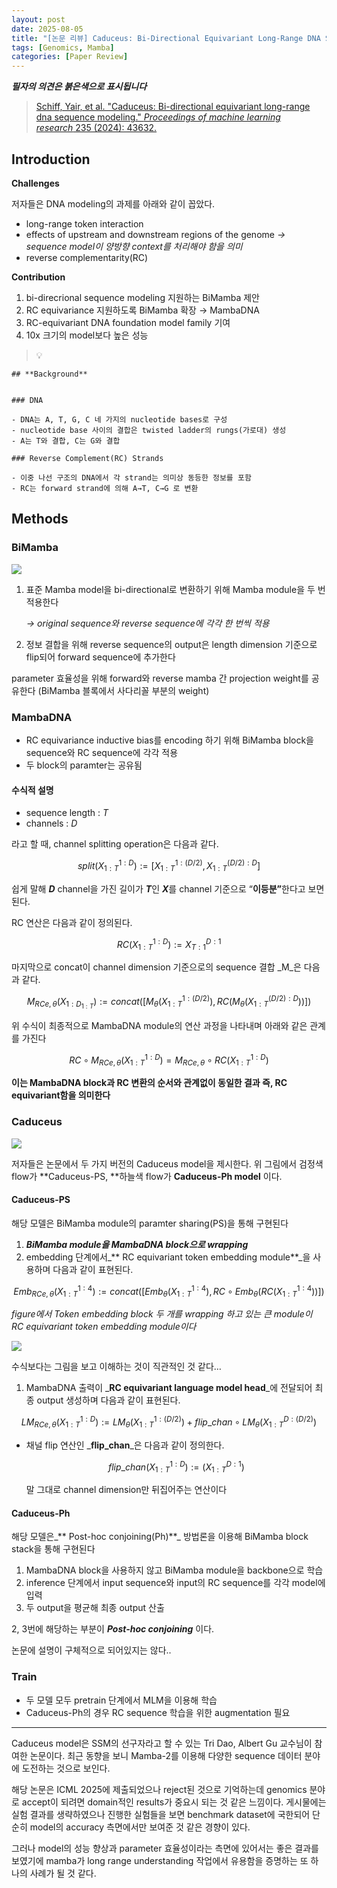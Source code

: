 ```yaml
---
layout: post
date: 2025-08-05
title: "[논문 리뷰] Caduceus: Bi-Directional Equivariant Long-Range DNA Sequence Modeling"
tags: [Genomics, Mamba]
categories: [Paper Review]
---
```


<span class="notion-red">_**필자의 의견은 붉은색으로 표시됩니다**_</span>


> [Schiff, Yair, et al. "Caduceus: Bi-directional equivariant long-range dna sequence modeling." ](https://pmc.ncbi.nlm.nih.gov/articles/PMC12189541/)[_Proceedings of machine learning research_](https://pmc.ncbi.nlm.nih.gov/articles/PMC12189541/)[ 235 (2024): 43632.](https://pmc.ncbi.nlm.nih.gov/articles/PMC12189541/)



## Introduction


**Challenges**


저자들은 DNA modeling의 과제를 아래와 같이 꼽았다.

- long-range token interaction
- effects of upstream and downstream regions of the genome 
_→ sequence model이 양방향 context를 처리해야 함을 의미_
- reverse complementarity(RC)

**Contribution**

1. bi-direcrional sequence modeling 지원하는 BiMamba 제안
1. RC equivariance 지원하도록 BiMamba 확장 → MambaDNA
1. RC-equivariant DNA foundation model family 기여
1. 10x 크기의 model보다 높은 성능

> 💡 


	## **Background**


	### DNA

	- DNA는 A, T, G, C 네 가지의 nucleotide bases로 구성
	- nucleotide base 사이의 결합은 twisted ladder의 rungs(가로대) 생성
	- A는 T와 결합, C는 G와 결합

	### Reverse Complement(RC) Strands

	- 이중 나선 구조의 DNA에서 각 strand는 의미상 동등한 정보를 포함
	- RC는 forward strand에 의해 A→T, C→G 로 변환


## Methods



### BiMamba


![](https://prod-files-secure.s3.us-west-2.amazonaws.com/542b861c-36a8-4051-84e5-8804b6728dba/2c247d59-7815-4980-99f0-8f0d21f445a7/image.png?X-Amz-Algorithm=AWS4-HMAC-SHA256&X-Amz-Content-Sha256=UNSIGNED-PAYLOAD&X-Amz-Credential=ASIAZI2LB466QZ5F6ICV%2F20250908%2Fus-west-2%2Fs3%2Faws4_request&X-Amz-Date=20250908T110114Z&X-Amz-Expires=3600&X-Amz-Security-Token=IQoJb3JpZ2luX2VjEFMaCXVzLXdlc3QtMiJGMEQCIC0xit73DKq9lbcpMRkpNIkGB6%2FRc9IUxqtiXWmIG7ANAiBmoYDkjqfSxXMialnQ96fW3uZbkPuiWyjTB0uKBbjWRyqIBAi8%2F%2F%2F%2F%2F%2F%2F%2F%2F%2F8BEAAaDDYzNzQyMzE4MzgwNSIMNjhOM1iJvP1Uy%2BKAKtwDLje29K4rJd%2FBSRlk%2B4fR1HVOcTJq5hKFyBQpVs0n00ovvO6w6qDu46tGMemIJ%2F8gK%2FWJE2kxS5gQczADtG2RuNLKQ%2F%2Fg6jNphq2PDMXvWzsDasoiZPoYFyNhKvKxF4Fc%2FGwxt7Oc5wi7Q0wjGaYWvW7fU9cMrbF7lzNgVth4E3ZFQ5oU2pmGg%2ByVdsYm31i4xq%2FcBkUff3W0XDj2jG5bsb4eSD87AEU75xaHMFbRkh4nbspxQfJDeRTMXUGN0drkC0d6TLfwKaVMdOmFCLfcrpkaAa0J43m7QqjjAA98hJmhZ1Fn6zqFq6lz7Sl8OoGiZRPvQC1E7UppiJGFoCavzimZfMcvzVhQzT3v8TuIMUtuXBrom%2FiqZ4j9VDMorDypasLUIN0KIW4CuT%2FG25e6Fgdfg7k2NnDz5%2FvOwZ%2BtPb9Q02iZlYfWCHUXwVNp3CnVT8vDc1zPTbSXlBQoAPXEZPA9kam8cfSLS7iKHLJF6cGhugZrkVrKgek0DnD8GUmuRmn1%2FBXBCPcU4TkFIv9fAu3KLIi%2B8vI9qVG47T5Yw3uLOk96QYZ6M2xKEK%2FfNnQ9mw7sU%2Fq3nQZD92%2Bz5Y4RqMDA3MR1kqN%2FYyP%2BPy8bZ134zfCZeJyZKIQge5IwzOb6xQY6pgGZIs4PGPxZyMKsEcVm332FN9BSZ7pfC3oOhD%2F6eg%2BYH8XbbliQdHSTtMVpvSYnFQTf4G9QyF4m0ETVDBHEuq8G7qrCUaD9Cf53npoqOZkfGx3foId2ewbLE2%2FLzKDCAEzyURJb%2Boin3dPLNIytjBldqYnCpruGdwzkSChR5rr2gaQubY74HDomRLq5mQgV57JWEfgji5H1CgSUHUexhzjiSGSdKfpu&X-Amz-Signature=c401e0d3695f442582fee97b7b4cd4d94c392aec14860d6c8fb9cc4ab8db72ad&X-Amz-SignedHeaders=host&x-amz-checksum-mode=ENABLED&x-id=GetObject)

1. 표준 Mamba model을 bi-directional로 변환하기 위해 Mamba module을 두 번 적용한다

	_→ original sequence와 reverse sequence에 각각 한 번씩 적용_

1. 정보 결합을 위해 reverse sequence의 output은 length dimension 기준으로 flip되어 forward sequence에 추가한다

parameter 효율성을 위해 forward와 reverse mamba 간 projection weight를 공유한다 (BiMamba 블록에서 사다리꼴 부분의 weight)



### MambaDNA

- RC equivariance inductive bias를 encoding 하기 위해 BiMamba block을 sequence와 RC sequence에 각각 적용
- 두 block의 paramter는 공유됨


#### 수식적 설명

- sequence length : _T_
- channels : _D_

라고 할 때,  channel splitting operation은 다음과 같다.


$$
split(X^{1:D}_{1:T}):=[X^{1:(D/2)}_{1:T},X^{(D/2):D}_{1:T}]
$$


<span class="notion-red">쉽게 말해 </span><span class="notion-red">_**D**_</span><span class="notion-red"> channel을 가진 길이가 </span><span class="notion-red">_**T**_</span><span class="notion-red">인 </span><span class="notion-red">_**X**_</span><span class="notion-red">를 channel 기준으로 “</span><span class="notion-red">**이등분”**</span><span class="notion-red">한다고 보면 된다.</span>


RC 연산은 다음과 같이 정의된다.


$$
RC(X^{1:D}_{1:T}):=X^{D:1}_{T:1}
$$


마지막으로 concat이 channel dimension 기준으로의 sequence 결합 _M_은 다음과 같다.


$$
M_{RCe,\theta}(X_{1:D_{1:T}}):=concat([M_{\theta}(X^{1:(D/2)}_{1:T}),RC(M_{\theta}(X^{(D/2):D}_{1:T}))])
$$


위 수식이 최종적으로 MambaDNA module의 연산 과정을 나타내며 아래와 같은 관계를 가진다


$$
RC\circ M_{RCe,\theta}(X^{1:D}_{1:T}) = M_{RCe,\theta} \circ RC(X^{1:D}_{1:T})
$$


**이는 MambaDNA block과 RC 변환의 순서와 관계없이 동일한 결과 즉, RC equivariant함을 의미한다**



### Caduceus


![](https://prod-files-secure.s3.us-west-2.amazonaws.com/542b861c-36a8-4051-84e5-8804b6728dba/f94a60d7-8145-473b-aef9-7c68d3ec604a/image.png?X-Amz-Algorithm=AWS4-HMAC-SHA256&X-Amz-Content-Sha256=UNSIGNED-PAYLOAD&X-Amz-Credential=ASIAZI2LB466QZ5F6ICV%2F20250908%2Fus-west-2%2Fs3%2Faws4_request&X-Amz-Date=20250908T110115Z&X-Amz-Expires=3600&X-Amz-Security-Token=IQoJb3JpZ2luX2VjEFMaCXVzLXdlc3QtMiJGMEQCIC0xit73DKq9lbcpMRkpNIkGB6%2FRc9IUxqtiXWmIG7ANAiBmoYDkjqfSxXMialnQ96fW3uZbkPuiWyjTB0uKBbjWRyqIBAi8%2F%2F%2F%2F%2F%2F%2F%2F%2F%2F8BEAAaDDYzNzQyMzE4MzgwNSIMNjhOM1iJvP1Uy%2BKAKtwDLje29K4rJd%2FBSRlk%2B4fR1HVOcTJq5hKFyBQpVs0n00ovvO6w6qDu46tGMemIJ%2F8gK%2FWJE2kxS5gQczADtG2RuNLKQ%2F%2Fg6jNphq2PDMXvWzsDasoiZPoYFyNhKvKxF4Fc%2FGwxt7Oc5wi7Q0wjGaYWvW7fU9cMrbF7lzNgVth4E3ZFQ5oU2pmGg%2ByVdsYm31i4xq%2FcBkUff3W0XDj2jG5bsb4eSD87AEU75xaHMFbRkh4nbspxQfJDeRTMXUGN0drkC0d6TLfwKaVMdOmFCLfcrpkaAa0J43m7QqjjAA98hJmhZ1Fn6zqFq6lz7Sl8OoGiZRPvQC1E7UppiJGFoCavzimZfMcvzVhQzT3v8TuIMUtuXBrom%2FiqZ4j9VDMorDypasLUIN0KIW4CuT%2FG25e6Fgdfg7k2NnDz5%2FvOwZ%2BtPb9Q02iZlYfWCHUXwVNp3CnVT8vDc1zPTbSXlBQoAPXEZPA9kam8cfSLS7iKHLJF6cGhugZrkVrKgek0DnD8GUmuRmn1%2FBXBCPcU4TkFIv9fAu3KLIi%2B8vI9qVG47T5Yw3uLOk96QYZ6M2xKEK%2FfNnQ9mw7sU%2Fq3nQZD92%2Bz5Y4RqMDA3MR1kqN%2FYyP%2BPy8bZ134zfCZeJyZKIQge5IwzOb6xQY6pgGZIs4PGPxZyMKsEcVm332FN9BSZ7pfC3oOhD%2F6eg%2BYH8XbbliQdHSTtMVpvSYnFQTf4G9QyF4m0ETVDBHEuq8G7qrCUaD9Cf53npoqOZkfGx3foId2ewbLE2%2FLzKDCAEzyURJb%2Boin3dPLNIytjBldqYnCpruGdwzkSChR5rr2gaQubY74HDomRLq5mQgV57JWEfgji5H1CgSUHUexhzjiSGSdKfpu&X-Amz-Signature=91e277cc61f9efeebaab2779f4072de4ad83eb27072efc6e77b79fa3ce5372c6&X-Amz-SignedHeaders=host&x-amz-checksum-mode=ENABLED&x-id=GetObject)


저자들은 논문에서 두 가지 버전의 Caduceus model을 제시한다. 위 그림에서 검정색 flow가 **Caduceus-PS, **하늘색 flow가 **Caduceus-Ph model** 이다.



#### Caduceus-PS


해당 모델은 BiMamba module의 paramter sharing(PS)을 통해 구현된다

1. _**BiMamba module을 MambaDNA block으로 wrapping**_
1. embedding 단계에서_** RC equivariant token embedding module**_을 사용하며 다음과 같이 표현된다.

$$
Emb_{RCe,\theta}(X^{1:4}_{1:T}):=concat([Emb_{\theta}(X^{1:4}_{1:T}),RC \circ Emb_{\theta}(RC(X^{1:4}_{1:T}))])
$$


_figure에서 Token embedding block 두 개를 wrapping 하고 있는 큰 module이 RC equivariant token embedding module이다_


![](https://prod-files-secure.s3.us-west-2.amazonaws.com/542b861c-36a8-4051-84e5-8804b6728dba/b175e4da-71eb-4e91-8c23-a06dabe673c9/image.png?X-Amz-Algorithm=AWS4-HMAC-SHA256&X-Amz-Content-Sha256=UNSIGNED-PAYLOAD&X-Amz-Credential=ASIAZI2LB466QZ5F6ICV%2F20250908%2Fus-west-2%2Fs3%2Faws4_request&X-Amz-Date=20250908T110115Z&X-Amz-Expires=3600&X-Amz-Security-Token=IQoJb3JpZ2luX2VjEFMaCXVzLXdlc3QtMiJGMEQCIC0xit73DKq9lbcpMRkpNIkGB6%2FRc9IUxqtiXWmIG7ANAiBmoYDkjqfSxXMialnQ96fW3uZbkPuiWyjTB0uKBbjWRyqIBAi8%2F%2F%2F%2F%2F%2F%2F%2F%2F%2F8BEAAaDDYzNzQyMzE4MzgwNSIMNjhOM1iJvP1Uy%2BKAKtwDLje29K4rJd%2FBSRlk%2B4fR1HVOcTJq5hKFyBQpVs0n00ovvO6w6qDu46tGMemIJ%2F8gK%2FWJE2kxS5gQczADtG2RuNLKQ%2F%2Fg6jNphq2PDMXvWzsDasoiZPoYFyNhKvKxF4Fc%2FGwxt7Oc5wi7Q0wjGaYWvW7fU9cMrbF7lzNgVth4E3ZFQ5oU2pmGg%2ByVdsYm31i4xq%2FcBkUff3W0XDj2jG5bsb4eSD87AEU75xaHMFbRkh4nbspxQfJDeRTMXUGN0drkC0d6TLfwKaVMdOmFCLfcrpkaAa0J43m7QqjjAA98hJmhZ1Fn6zqFq6lz7Sl8OoGiZRPvQC1E7UppiJGFoCavzimZfMcvzVhQzT3v8TuIMUtuXBrom%2FiqZ4j9VDMorDypasLUIN0KIW4CuT%2FG25e6Fgdfg7k2NnDz5%2FvOwZ%2BtPb9Q02iZlYfWCHUXwVNp3CnVT8vDc1zPTbSXlBQoAPXEZPA9kam8cfSLS7iKHLJF6cGhugZrkVrKgek0DnD8GUmuRmn1%2FBXBCPcU4TkFIv9fAu3KLIi%2B8vI9qVG47T5Yw3uLOk96QYZ6M2xKEK%2FfNnQ9mw7sU%2Fq3nQZD92%2Bz5Y4RqMDA3MR1kqN%2FYyP%2BPy8bZ134zfCZeJyZKIQge5IwzOb6xQY6pgGZIs4PGPxZyMKsEcVm332FN9BSZ7pfC3oOhD%2F6eg%2BYH8XbbliQdHSTtMVpvSYnFQTf4G9QyF4m0ETVDBHEuq8G7qrCUaD9Cf53npoqOZkfGx3foId2ewbLE2%2FLzKDCAEzyURJb%2Boin3dPLNIytjBldqYnCpruGdwzkSChR5rr2gaQubY74HDomRLq5mQgV57JWEfgji5H1CgSUHUexhzjiSGSdKfpu&X-Amz-Signature=bbfb52acbfcb9fd38cde378ed3c80a1618a9fbc07eae56d1f1fc14b928845664&X-Amz-SignedHeaders=host&x-amz-checksum-mode=ENABLED&x-id=GetObject)


<span class="notion-red">수식보다는 그림을 보고 이해하는 것이 직관적인 것 같다…</span>

1. MambaDNA 출력이 _**RC equivariant language model head**_에 전달되어 최종 output 생성하며 다음과 같이 표현된다.

$$
LM_{RCe,\theta}(X^{1:D}_{1:T}):= LM_{\theta}(X^{1:(D/2)}_{1:T})+flip\_chan\circ LM_{\theta}(X^{D:(D/2)}_{1:T})
$$

- 채널 flip 연산인 _**flip\_chan**_은 다음과 같이 정의한다.

	$$
	flip\_chan(X^{1:D}_{1:T}):=(X^{D:1}_{1:T})
	$$


	말 그대로 channel dimension만 뒤집어주는 연산이다



#### Caduceus-Ph


해당 모델은_** Post-hoc conjoining(Ph)**_ 방법론을 이용해 BiMamba block stack을 통해 구현된다

1. MambaDNA block을 사용하지 않고 BiMamba module을 backbone으로 학습
1. inference 단계에서 input sequence와 input의 RC sequence를 각각 model에 입력
1. 두 output을 평균해 최종 output 산출

2, 3번에 해당하는 부분이 _**Post-hoc conjoining**_ 이다.


<span class="notion-red">논문에 설명이 구체적으로 되어있지는 않다..</span>



### Train

- 두 모델 모두 pretrain 단계에서 MLM을 이용해 학습
- Caduceus-Ph의 경우 RC sequence 학습을 위한 augmentation 필요

---


<span class="notion-red">Caduceus model은 SSM의 선구자라고 할 수 있는 Tri Dao, Albert Gu 교수님이 참여한 논문이다. 최근 동향을 보니 Mamba-2를 이용해 다양한 sequence 데이터 분야에 도전하는 것으로 보인다.</span>


<span class="notion-red">해당 논문은 ICML 2025에 제출되었으나 reject된 것으로 기억하는데 genomics 분야로 accept이 되려면 domain적인 results가 중요시 되는 것 같은 느낌이다. 게시물에는 실험 결과를 생략하였으나 진행한 실험들을 보면 benchmark dataset에 국한되어 단순히 model의 accuracy 측면에서만 보여준 것 같은 경향이 있다.</span>


<span class="notion-red">그러나 model의 성능 향상과 parameter 효율성이라는 측면에 있어서는 좋은 결과를 보였기에 mamba가 long range understanding 작업에서 유용함을 증명하는 또 하나의 사례가 될 것 같다.</span>

